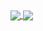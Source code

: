 <!--rvm --default use 3.1.2-->

<a href="https://github.com/nixtuti/github-readme-stats">
  <img align="center" src="https://github-readme-stats.vercel.app/api/pin/?username=nixtuti&repo=github-readme-stats" />
</a>
<a href="https://github.com/nixtuti/convoychat">
  <img align="center" src="https://github-readme-stats.vercel.app/api/pin/?username=nixtuti&repo=convoychat" />
</a>